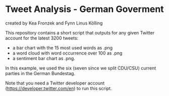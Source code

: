 # Tweet Analysis - German Goverment

created by Kea Fronzek and Fynn Linus Kölling

This repository contains a short script that outputs for any given Twitter account for the latest 3200 tweets:
- a bar chart with the 15 most used words as .png
- a word cloud with word occurrence over 100 as .png
- a sentiment bar chart as .png.

In this example, we used the six (seven since we split CDU/CSU) current parties in the German Bundestag.

Note that you need a Twitter developer account (https://developer.twitter.com/en) to run this script.
